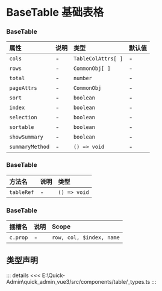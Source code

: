 # BaseTable 基础表格



### BaseTable

|属性|说明|类型|默认值|
|:---|:---|:---|:---|
|`cols`|-|`TableColAttrs[ ]`|-|
|`rows`|-|`CommonObj[ ]`|-|
|`total`|-|`number`|-|
|`pageAttrs`|-|`CommonObj`|-|
|`sort`|-|`boolean`|-|
|`index`|-|`boolean`|-|
|`selection`|-|`boolean`|-|
|`sortable`|-|`boolean`|-|
|`showSummary`|-|`boolean`|-|
|`summaryMethod`|-|`() => void`|-|


### BaseTable

|方法名|说明|类型|
|:---|:---|:---|
|`tableRef`|-|`() => void`|

### BaseTable

|插槽名|说明|Scope|
|:---|:---|:---|
|`c.prop`|-|`row, col, $index, name`|



## 类型声明
::: details
<<< E:\Quick-Admin\quick_admin_vue3/src/components/table/_types.ts
:::  


